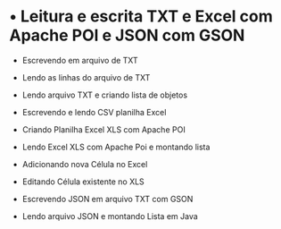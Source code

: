 #  • Leitura e escrita TXT e Excel com Apache POI e JSON com GSON


 - Escrevendo em arquivo de TXT

 - Lendo as linhas do arquivo de TXT

 - Lendo arquivo TXT e criando lista de objetos

 - Escrevendo e lendo CSV planilha Excel

 - Criando Planilha Excel XLS com Apache POI

 - Lendo Excel XLS com Apache Poi e montando lista

 - Adicionando nova Célula no Excel

 - Editando Célula existente no XLS

 - Escrevendo JSON em arquivo TXT com GSON

 - Lendo arquivo JSON e montando Lista em Java
